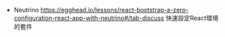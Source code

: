 * Neutrino
https://egghead.io/lessons/react-bootstrap-a-zero-configuration-react-app-with-neutrino#/tab-discuss
快速設定React環境的套件


